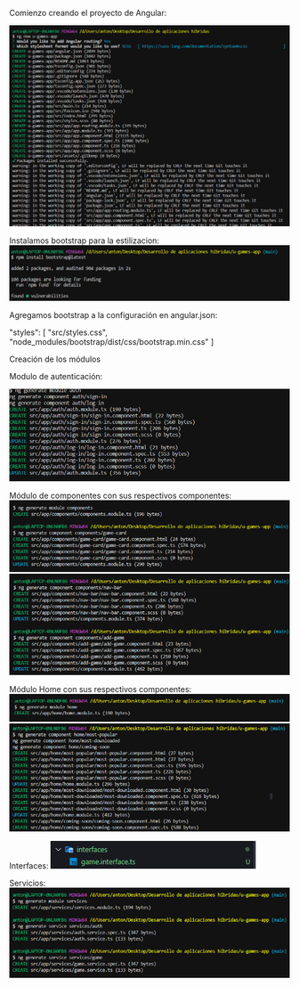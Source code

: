 
Comienzo creando el proyecto de Angular:

![Alt text](image.png)

Instalamos bootstrap para la estilizacion:
![Alt text](image-1.png)

Agregamos bootstrap a la configuración en angular.json:


"styles": [
  "src/styles.css",
  "node_modules/bootstrap/dist/css/bootstrap.min.css"
]

Creación de los módulos

Modulo de autenticación:

![Alt text](image-2.png)


Módulo de componentes con sus respectivos componentes:
![Alt text](image-3.png)
![Alt text](image-4.png)

Módulo Home con sus respectivos componentes:
![Alt text](image-5.png)
![Alt text](image-6.png)

Interfaces:
![Alt text](image-8.png)

Servicios:
![Alt text](image-7.png)

